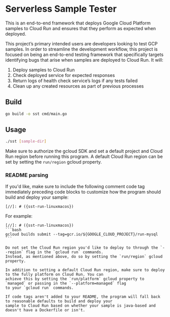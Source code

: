 # Serverless Sample Tester

This is an end-to-end framework that deploys Google Cloud Platform samples to
Cloud Run and ensures that they perform as expected when deployed.

This project’s primary intended users are developers looking to test GCP
samples. In order to streamline the development workflow, this project is
focused on being an end-to-end testing framework that specifically targets
identifying bugs that arise when samples are deployed to Cloud Run. It will:

1. Deploy samples to Cloud Run
1. Check deployed service for expected responses
1. Return logs of health check service’s logs if any tests failed
1. Clean up any created resources as part of previous processes

## Build

```bash
go build -o sst cmd/main.go
```

## Usage

```bash
./sst [sample-dir]
```

Make sure to authorize the gcloud SDK and set a default project and Cloud Run region before running this program. A
default Cloud Run region can be set by setting the `run/region` gcloud property.

### README parsing
If you'd like, make sure to include the following comment code tag immediately preceding code blocks to customize how
the program should build and deploy your sample:

```text
[//]: # ({sst-run-linuxmacos})
```

For example:
````text
[//]: # ({sst-run-linuxmacos})
```bash
gcloud builds submit --tag=gcr.io/${GOOGLE_CLOUD_PROJECT}/run-mysql
```

Do not set the Cloud Run region you'd like to deploy to through the `--region` flag in the `gcloud run` commands.
Instead, as mentioned above, do so by setting the `run/region` gcloud property.

In addition to setting a default Cloud Run region, make sure to deploy to the fully platform on Cloud Run. You can
achieve this by setting the `run/platform` gcloud property to `managed` or passing in the `--platform=managed` flag
to your `gcloud run` commands.

If code tags aren't added to your README, the program will fall back to reasonable defaults to build and deploy your
sample to Cloud Run based on whether your sample is java-based and doesn't have a Dockerfile or isn't.
